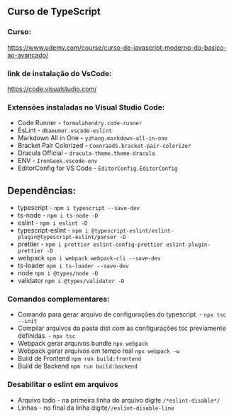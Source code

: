 ## Curso de TypeScript

### Curso:

https://www.udemy.com/course/curso-de-javascript-moderno-do-basico-ao-avancado/


### link de instalação do VsCode:

https://code.visualstudio.com/

### Extensões instaladas no Visual Studio Code:

* Code Runner - ``formulahendry.code-runner``
* EsLint - ``dbaeumer.vscode-eslint``
* Markdown All in One  - ``yzhang.markdown-all-in-one``
* Bracket Pair Colorized - ``CoenraadS.bracket-pair-colorizer``
* Dracula Official - ``dracula-theme.theme-dracula``
* ENV - ``IronGeek.vscode-env``
* EditorConfig for VS Code - ``EditorConfig.EditorConfig``

## Dependências:

* typescript - ```npm i typescript --save-dev```
* ts-node - ```npm i ts-node -D```
* eslint - ```npm i eslint -D```
* typescript-eslint - ```npm i @typescript-eslint/eslint-plugin@typescript-eslint/parser -D```
* prettier - ```npm i prettier eslint-config-prettier eslint-plugin-prettier -D```
* webpack ```npm i webpack webpack-cli --save-dev```
* ts-loader ```npm i ts-loader --save-dev```
* node ```npm i @types/node -D```
* validator ```npm i @types/validator -D```

### Comandos complementares:

* Comando para gerar arquivo de configurações do typescript. - ```npx tsc --init```
* Compilar arquivos da pasta dist com as configurações tsc previamente definidas. - ```npx tsc```
* Webpack gerar arquivos bundle ```npx webpack```
* Webpack gerar arquivos em tempo real ```npx webpack -w```
* Build de Frontend ```npm run build:frontend```
* Build de Backend  ```npm run build:backend```

### Desabilitar o eslint em arquivos

 * Arquivo todo - na primeira linha do arquivo digite ```/*eslint-disable*/```
 * Linhas -  no final da linha digite```//eslint-disable-line```
